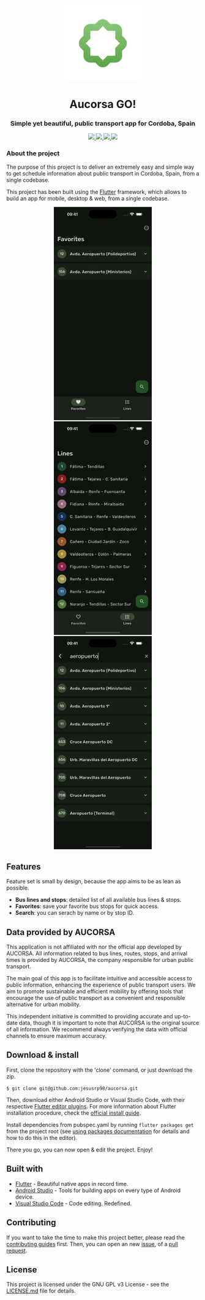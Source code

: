 <p align="center">
  <img src="https://raw.githubusercontent.com/jesusrp98/aucorsa/main/assets/icons/icon_app.png" width="200">
</p>
<h1 align="center">Aucorsa GO!</h1>
<h3 align="center">Simple yet beautiful, public transport app for Cordoba, Spain</h3>

<p align="center">
  <a href="https://www.gnu.org/licenses/gpl-3.0.en.html">
    <img src="https://img.shields.io/github/license/jesusrp98/aucorsa.svg?style=for-the-badge">
  </a>
  <a href="https://github.com/jesusrp98/aucorsa/stargazers">
    <img src="https://img.shields.io/github/stars/jesusrp98/aucorsa.svg?style=for-the-badge">
  </a>
  <a href="https://play.google.com/store/apps/details?id=com.chechu.aucorsa.android">
    <img src="https://img.shields.io/badge/Google-PlayStore-green.svg?style=for-the-badge">
  </a>
    <a href="https://apps.apple.com/us/app/aucorsa-go/id6742031381">
    <img src="https://img.shields.io/badge/APPLE-APP STORE-blue.svg?style=for-the-badge">
  </a>
</p>

### About the project

The purpose of this project is to deliver an extremely easy and simple way to get schedule information about public transport in Cordoba, Spain, from a single codebase.

This project has been built using the [Flutter](https://flutter.dev/) framework, which allows to build an app for mobile, desktop & web, from a single codebase.

<p align="center">
  <img src="https://raw.githubusercontent.com/jesusrp98/aucorsa/main/assets/screenshots/0.png" width="256" hspace="4">
  <img src="https://raw.githubusercontent.com/jesusrp98/aucorsa/main/assets/screenshots/1.png" width="256" hspace="4">
  <img src="https://raw.githubusercontent.com/jesusrp98/aucorsa/main/assets/screenshots/2.png" width="256" hspace="4">
</p>

## Features

Feature set is small by design, because the app aims to be as lean as possible.

- **Bus lines and stops**: detailed list of all available bus lines & stops.
- **Favorites**: save your favorite bus stops for quick access.
- **Search**: you can serach by name or by stop ID.

## Data provided by AUCORSA

This application is not affiliated with nor the official app developed by AUCORSA. All information related to bus lines, routes, stops, and arrival times is provided by AUCORSA, the company responsible for urban public transport.

The main goal of this app is to facilitate intuitive and accessible access to public information, enhancing the experience of public transport users. We aim to promote sustainable and efficient mobility by offering tools that encourage the use of public transport as a convenient and responsible alternative for urban mobility.

This independent initiative is committed to providing accurate and up-to-date data, though it is important to note that AUCORSA is the original source of all information. We recommend always verifying the data with official channels to ensure maximum accuracy.

## Download & install

First, clone the repository with the 'clone' command, or just download the zip.

```
$ git clone git@github.com:jesusrp98/aucorsa.git
```

Then, download either Android Studio or Visual Studio Code, with their respective [Flutter editor plugins](https://flutter.dev/get-started/editor/). For more information about Flutter installation procedure, check the [official install guide](https://flutter.dev/get-started/install/).

Install dependencies from pubspec.yaml by running `flutter packages get` from the project root (see [using packages documentation](https://flutter.dev/using-packages/#adding-a-package-dependency-to-an-app) for details and how to do this in the editor).

There you go, you can now open & edit the project. Enjoy!

## Built with

- [Flutter](https://flutter.dev/) - Beautiful native apps in record time.
- [Android Studio](https://developer.android.com/studio/index.html/) - Tools for building apps on every type of Android device.
- [Visual Studio Code](https://code.visualstudio.com/) - Code editing. Redefined.

## Contributing

If you want to take the time to make this project better, please read the [contributing guides](https://github.com/jesusrp98/aucorsa/blob/master/CONTRIBUTING.md) first. Then, you can open an new [issue](https://github.com/jesusrp98/aucorsa/issues/new/choose), of a [pull request](https://github.com/jesusrp98/aucorsa/compare).

## License

This project is licensed under the GNU GPL v3 License - see the [LICENSE.md](LICENSE.md) file for details.
